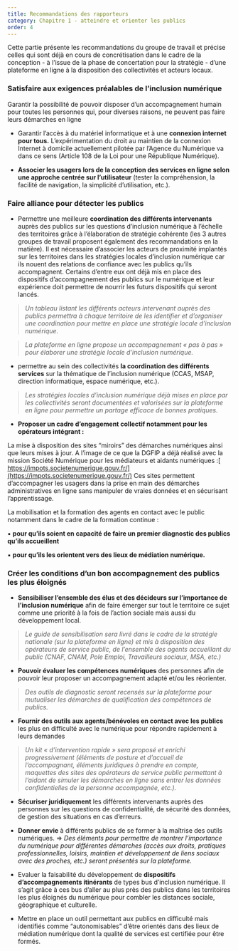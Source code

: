 ```yaml
---
title: Recommandations des rapporteurs
category: Chapitre 1 - atteindre et orienter les publics
order: 4
---
```


Cette partie pr&eacute;sente les recommandations du groupe de travail et pr&eacute;cise celles qui sont d&eacute;j&agrave; en cours de concr&eacute;tisation dans le cadre de la conception - &agrave; l’issue de la phase de concertation pour la strat&eacute;gie - d’une plateforme en ligne &agrave; la disposition des collectivit&eacute;s et acteurs locaux.

### **Satisfaire aux exigences pr&eacute;alables de l’inclusion num&eacute;rique**

Garantir la possibilit&eacute; de pouvoir disposer d’un accompagnement humain pour toutes les personnes qui, pour diverses raisons, ne peuvent pas faire leurs d&eacute;marches en ligne

* Garantir l’acc&egrave;s &agrave; du mat&eacute;riel informatique et &agrave; une **connexion internet pour tous.**&nbsp;L’exp&eacute;rimentation du droit au maintien de la connexion Internet &agrave; domicile actuellement pilot&eacute;e par l’Agence du Num&eacute;rique va dans ce sens (Article 108 de la Loi pour une R&eacute;publique Num&eacute;rique).

* **Associer les usagers lors de la conception des services en ligne selon une approche centr&eacute;e sur l’utilisateur** (tester la compr&eacute;hension, la facilit&eacute; de navigation, la simplicit&eacute; d’utilisation, etc.).

### Faire alliance pour d&eacute;tecter les publics

* Permettre une meilleure **coordination des diff&eacute;rents intervenants** aupr&egrave;s des publics sur les questions d’inclusion num&eacute;rique &agrave; l’&eacute;chelle des territoires gr&acirc;ce &agrave; l’&eacute;laboration de strat&eacute;gie coh&eacute;rente (les 3 autres groupes de travail proposent &eacute;galement des recommandations en la mati&egrave;re). Il est n&eacute;cessaire d’associer les acteurs de proximit&eacute; implant&eacute;s sur les territoires dans les strat&eacute;gies locales d’inclusion num&eacute;rique car ils nouent des relations de confiance avec les publics qu’ils accompagnent. Certains d’entre eux ont d&eacute;j&agrave; mis en place des dispositifs d’accompagnement des publics sur le num&eacute;rique et leur exp&eacute;rience doit permettre de nourrir les futurs dispositifs qui seront lanc&eacute;s.

> *Un tableau listant les diff&eacute;rents acteurs intervenant aupr&egrave;s des publics permettra &agrave; chaque territoire de les identifier et d’organiser une coordination pour mettre en place une strat&eacute;gie locale d’inclusion num&eacute;rique.*

> *La plateforme en ligne propose un accompagnement &laquo; pas &agrave; pas &raquo; pour &eacute;laborer une strat&eacute;gie locale d’inclusion num&eacute;rique.*

* permettre au sein des collectivit&eacute;s **la coordination des diff&eacute;rents services** sur la th&eacute;matique de l’inclusion num&eacute;rique (CCAS, MSAP, direction informatique, espace num&eacute;rique, etc.).

> *Les strat&eacute;gies locales d’inclusion num&eacute;rique d&eacute;j&agrave; mises en place par les collectivit&eacute;s seront document&eacute;es et valoris&eacute;es sur la plateforme en ligne pour permettre un partage efficace de bonnes pratiques.*

* **Proposer un cadre d’engagement collectif notamment pour les op&eacute;rateurs int&eacute;grant :**

La mise &agrave; disposition des sites “miroirs” des d&eacute;marches num&eacute;riques ainsi que leurs mises &agrave; jour. A l’image de ce que la DGFIP a d&eacute;j&agrave; r&eacute;alis&eacute; avec la mission Soci&eacute;t&eacute; Num&eacute;rique pour les m&eacute;diateurs et aidants num&eacute;riques :[ https://impots.societenumerique.gouv.fr/](https://impots.societenumerique.gouv.fr/) Ces sites permettent d’accompagner les usagers dans la prise en main des d&eacute;marches administratives en ligne sans manipuler de vraies donn&eacute;es et en s&eacute;curisant l’apprentissage.

La mobilisation et la formation des agents en contact avec le public notamment dans le cadre de la formation continue :

▪ **pour qu’ils soient en capacit&eacute; de faire un premier diagnostic des publics qu’ils accueillent**

▪ **pour qu’ils les orientent vers des lieux de m&eacute;diation num&eacute;rique.**

### **Cr&eacute;er les conditions d’un bon accompagnement des publics les plus &eacute;loign&eacute;s**

* **Sensibiliser l’ensemble des &eacute;lus et des d&eacute;cideurs sur l’importance de l’inclusion num&eacute;rique** afin de faire &eacute;merger sur tout le territoire ce sujet comme une priorit&eacute; &agrave; la fois de l’action sociale mais aussi du d&eacute;veloppement local.

> *Le guide de sensibilisation sera livr&eacute; dans le cadre de la strat&eacute;gie nationale (sur la plateforme en ligne) et mis &agrave; disposition des op&eacute;rateurs de service public, de l’ensemble des agents accueillant du public (CNAF, CNAM, Pole Emploi, Travailleurs sociaux, MSA, etc.)*

* **Pouvoir &eacute;valuer les comp&eacute;tences num&eacute;riques** des personnes afin de pouvoir leur proposer un accompagnement adapt&eacute; et/ou les r&eacute;orienter.

> *Des outils de diagnostic seront recens&eacute;s sur la plateforme pour mutualiser les d&eacute;marches de qualification des comp&eacute;tences de publics.*

* **Fournir des outils aux agents/b&eacute;n&eacute;voles en contact avec les publics** les plus en difficult&eacute; avec le num&eacute;rique pour r&eacute;pondre rapidement &agrave; leurs demandes

> *Un kit &laquo; d’intervention rapide &raquo; sera propos&eacute; et enrichi progressivement (&eacute;l&eacute;ments de posture et d’accueil de l’accompagnant, &eacute;l&eacute;ments juridiques &agrave; prendre en compte, maquettes des sites des op&eacute;rateurs de service public permettant &agrave; l’aidant de simuler les d&eacute;marches en ligne sans entrer les donn&eacute;es confidentielles de la personne accompagn&eacute;e, etc.).*

* **S&eacute;curiser juridiquement** les diff&eacute;rents intervenants aupr&egrave;s des personnes sur les questions de confidentialit&eacute;, de s&eacute;curit&eacute; des donn&eacute;es, de gestion des situations en cas d’erreurs.

* **Donner envie** &agrave; diff&eacute;rents publics de se former &agrave; la ma&icirc;trise des outils num&eacute;riques. =&gt; *Des &eacute;l&eacute;ments pour permettre de montrer l’importance du num&eacute;rique pour diff&eacute;rentes d&eacute;marches (acc&egrave;s aux droits, pratiques professionnelles, loisirs, maintien et d&eacute;veloppement de liens sociaux avec des proches, etc.) seront pr&eacute;sent&eacute;s sur la plateforme.*
* Evaluer la faisabilit&eacute; du d&eacute;veloppement de **dispositifs d’accompagnements itin&eacute;rants** de types bus d’inclusion num&eacute;rique. Il s’agit gr&acirc;ce &agrave; ces bus d’aller au plus pr&egrave;s des publics dans les territoires les plus &eacute;loign&eacute;s du num&eacute;rique pour combler les distances sociale, g&eacute;ographique et culturelle.

* Mettre en place un outil permettant aux publics en difficult&eacute; mais identifi&eacute;s comme “autonomisables” d’&ecirc;tre orient&eacute;s dans des lieux de m&eacute;diation num&eacute;rique dont la qualit&eacute; de services est certifi&eacute;e pour &ecirc;tre form&eacute;s.
